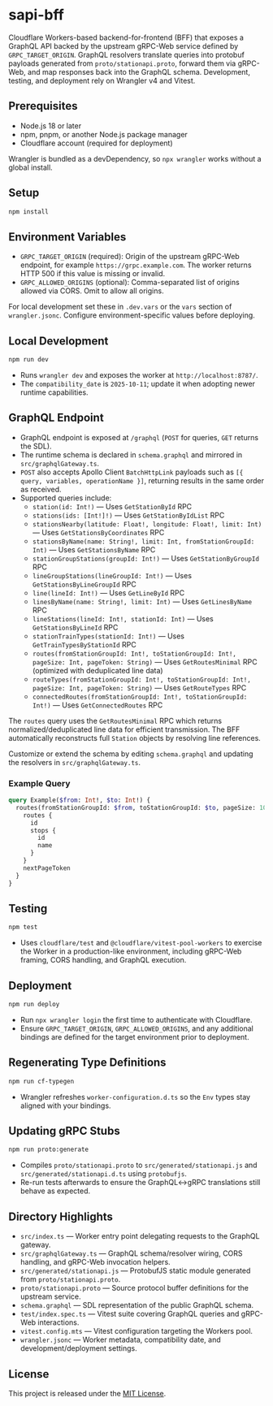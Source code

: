 # sapi-bff

Cloudflare Workers-based backend-for-frontend (BFF) that exposes a GraphQL API backed by the upstream gRPC-Web service defined by `GRPC_TARGET_ORIGIN`. GraphQL resolvers translate queries into protobuf payloads generated from `proto/stationapi.proto`, forward them via gRPC-Web, and map responses back into the GraphQL schema. Development, testing, and deployment rely on Wrangler v4 and Vitest.

## Prerequisites
- Node.js 18 or later
- npm, pnpm, or another Node.js package manager
- Cloudflare account (required for deployment)

Wrangler is bundled as a devDependency, so `npx wrangler` works without a global install.

## Setup
```bash
npm install
```

## Environment Variables
- `GRPC_TARGET_ORIGIN` (required): Origin of the upstream gRPC-Web endpoint, for example `https://grpc.example.com`. The worker returns HTTP 500 if this value is missing or invalid.
- `GRPC_ALLOWED_ORIGINS` (optional): Comma-separated list of origins allowed via CORS. Omit to allow all origins.

For local development set these in `.dev.vars` or the `vars` section of `wrangler.jsonc`. Configure environment-specific values before deploying.

## Local Development
```bash
npm run dev
```
- Runs `wrangler dev` and exposes the worker at `http://localhost:8787/`.
- The `compatibility_date` is `2025-10-11`; update it when adopting newer runtime capabilities.

## GraphQL Endpoint
- GraphQL endpoint is exposed at `/graphql` (`POST` for queries, `GET` returns the SDL).
- The runtime schema is declared in `schema.graphql` and mirrored in `src/graphqlGateway.ts`.
- `POST` also accepts Apollo Client `BatchHttpLink` payloads such as `[{ query, variables, operationName }]`, returning results in the same order as received.
- Supported queries include:
  - `station(id: Int!)` — Uses `GetStationById` RPC
  - `stations(ids: [Int!]!)` — Uses `GetStationByIdList` RPC
  - `stationsNearby(latitude: Float!, longitude: Float!, limit: Int)` — Uses `GetStationsByCoordinates` RPC
  - `stationsByName(name: String!, limit: Int, fromStationGroupId: Int)` — Uses `GetStationsByName` RPC
  - `stationGroupStations(groupId: Int!)` — Uses `GetStationByGroupId` RPC
  - `lineGroupStations(lineGroupId: Int!)` — Uses `GetStationsByLineGroupId` RPC
  - `line(lineId: Int!)` — Uses `GetLineById` RPC
  - `linesByName(name: String!, limit: Int)` — Uses `GetLinesByName` RPC
  - `lineStations(lineId: Int!, stationId: Int)` — Uses `GetStationsByLineId` RPC
  - `stationTrainTypes(stationId: Int!)` — Uses `GetTrainTypesByStationId` RPC
  - `routes(fromStationGroupId: Int!, toStationGroupId: Int!, pageSize: Int, pageToken: String)` — Uses `GetRoutesMinimal` RPC (optimized with deduplicated line data)
  - `routeTypes(fromStationGroupId: Int!, toStationGroupId: Int!, pageSize: Int, pageToken: String)` — Uses `GetRouteTypes` RPC
  - `connectedRoutes(fromStationGroupId: Int!, toStationGroupId: Int!)` — Uses `GetConnectedRoutes` RPC

The `routes` query uses the `GetRoutesMinimal` RPC which returns normalized/deduplicated line data for efficient transmission. The BFF automatically reconstructs full `Station` objects by resolving line references.

Customize or extend the schema by editing `schema.graphql` and updating the resolvers in `src/graphqlGateway.ts`.

### Example Query
```graphql
query Example($from: Int!, $to: Int!) {
  routes(fromStationGroupId: $from, toStationGroupId: $to, pageSize: 10) {
    routes {
      id
      stops {
        id
        name
      }
    }
    nextPageToken
  }
}
```

## Testing
```bash
npm test
```
- Uses `cloudflare/test` and `@cloudflare/vitest-pool-workers` to exercise the Worker in a production-like environment, including gRPC-Web framing, CORS handling, and GraphQL execution.

## Deployment
```bash
npm run deploy
```
- Run `npx wrangler login` the first time to authenticate with Cloudflare.
- Ensure `GRPC_TARGET_ORIGIN`, `GRPC_ALLOWED_ORIGINS`, and any additional bindings are defined for the target environment prior to deployment.

## Regenerating Type Definitions
```bash
npm run cf-typegen
```
- Wrangler refreshes `worker-configuration.d.ts` so the `Env` types stay aligned with your bindings.

## Updating gRPC Stubs
```bash
npm run proto:generate
```
- Compiles `proto/stationapi.proto` to `src/generated/stationapi.js` and `src/generated/stationapi.d.ts` using `protobufjs`.
- Re-run tests afterwards to ensure the GraphQL↔gRPC translations still behave as expected.

## Directory Highlights
- `src/index.ts` — Worker entry point delegating requests to the GraphQL gateway.
- `src/graphqlGateway.ts` — GraphQL schema/resolver wiring, CORS handling, and gRPC-Web invocation helpers.
- `src/generated/stationapi.js` — ProtobufJS static module generated from `proto/stationapi.proto`.
- `proto/stationapi.proto` — Source protocol buffer definitions for the upstream service.
- `schema.graphql` — SDL representation of the public GraphQL schema.
- `test/index.spec.ts` — Vitest suite covering GraphQL queries and gRPC-Web interactions.
- `vitest.config.mts` — Vitest configuration targeting the Workers pool.
- `wrangler.jsonc` — Worker metadata, compatibility date, and development/deployment settings.

## License
This project is released under the [MIT License](LICENSE).
